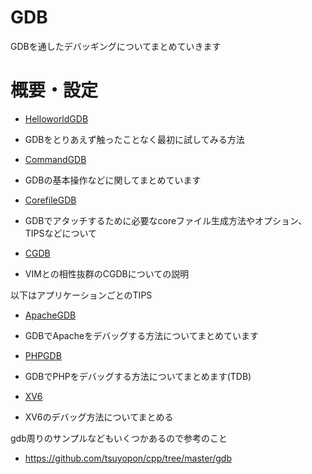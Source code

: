 GDB
====
GDBを通したデバッギングについてまとめていきます

# 概要・設定
* [HelloworldGDB](HelloworldGDB.md)
 * GDBをとりあえず触ったことなく最初に試してみる方法

* [CommandGDB](BasicUsage.md)
 * GDBの基本操作などに関してまとめています

* [CorefileGDB](CorefileGDB.md)
 * GDBでアタッチするために必要なcoreファイル生成方法やオプション、TIPSなどについて

* [CGDB](CGDB.md)
 * VIMとの相性抜群のCGDBについての説明

以下はアプリケーションごとのTIPS
* [ApacheGDB](ApacheGDB.md)
 * GDBでApacheをデバッグする方法についてまとめています

* [PHPGDB](PHPGDB.md)
 * GDBでPHPをデバッグする方法についてまとめます(TDB)

* [XV6](XV6.md)
 * XV6のデバッグ方法についてまとめる

gdb周りのサンプルなどもいくつかあるので参考のこと
- https://github.com/tsuyopon/cpp/tree/master/gdb
